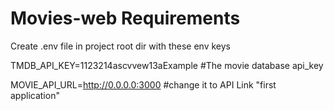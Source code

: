 # Movies-web Requirements

Create .env file in project root dir with these env keys


TMDB_API_KEY=1123214ascvvew13aExample #The movie database api_key

MOVIE_API_URL=http://0.0.0.0:3000 #change it to API Link "first application"
